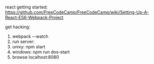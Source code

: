 react getting started:
https://github.com/FreeCodeCamp/FreeCodeCamp/wiki/Setting-Up-A-React-ES6-Webpack-Project

get hacking:
1. webpack --watch
2. run server:
  1. unixy: npm start
  2. windows: npm run dos-start
3. browse localhost:8080
